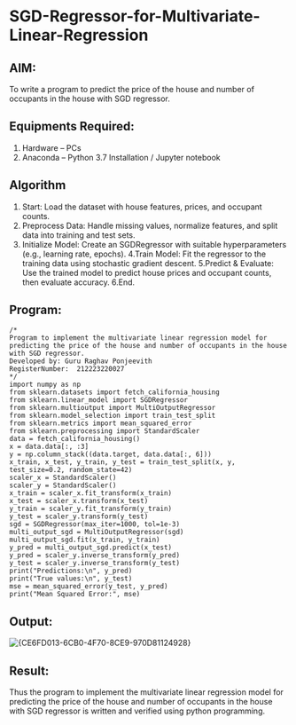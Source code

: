 # SGD-Regressor-for-Multivariate-Linear-Regression

## AIM:
To write a program to predict the price of the house and number of occupants in the house with SGD regressor.

## Equipments Required:
1. Hardware – PCs
2. Anaconda – Python 3.7 Installation / Jupyter notebook

## Algorithm
1. Start: Load the dataset with house features, prices, and occupant counts.
2. Preprocess Data: Handle missing values, normalize features, and split data into training and test sets.
3. Initialize Model: Create an SGDRegressor with suitable hyperparameters (e.g., learning rate, epochs).
4.Train Model: Fit the regressor to the training data using stochastic gradient descent.
5.Predict & Evaluate: Use the trained model to predict house prices and occupant counts, then evaluate accuracy.
6.End.

## Program:
```
/*
Program to implement the multivariate linear regression model for predicting the price of the house and number of occupants in the house with SGD regressor.
Developed by: Guru Raghav Ponjeevith
RegisterNumber:  212223220027
*/
import numpy as np
from sklearn.datasets import fetch_california_housing
from sklearn.linear_model import SGDRegressor
from sklearn.multioutput import MultiOutputRegressor
from sklearn.model_selection import train_test_split
from sklearn.metrics import mean_squared_error
from sklearn.preprocessing import StandardScaler
data = fetch_california_housing()
x = data.data[:, :3]
y = np.column_stack((data.target, data.data[:, 6]))
x_train, x_test, y_train, y_test = train_test_split(x, y, test_size=0.2, random_state=42)
scaler_x = StandardScaler()
scaler_y = StandardScaler()
x_train = scaler_x.fit_transform(x_train)
x_test = scaler_x.transform(x_test)
y_train = scaler_y.fit_transform(y_train)
y_test = scaler_y.transform(y_test)
sgd = SGDRegressor(max_iter=1000, tol=1e-3)
multi_output_sgd = MultiOutputRegressor(sgd)
multi_output_sgd.fit(x_train, y_train)
y_pred = multi_output_sgd.predict(x_test)
y_pred = scaler_y.inverse_transform(y_pred)
y_test = scaler_y.inverse_transform(y_test)
print("Predictions:\n", y_pred)
print("True values:\n", y_test)
mse = mean_squared_error(y_test, y_pred)
print("Mean Squared Error:", mse)
```

## Output:
![{CE6FD013-6CB0-4F70-8CE9-970D81124928}](https://github.com/user-attachments/assets/a8c0d279-f12f-4773-b800-b62d2cfa5e94)




## Result:
Thus the program to implement the multivariate linear regression model for predicting the price of the house and number of occupants in the house with SGD regressor is written and verified using python programming.
